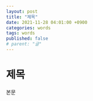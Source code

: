 ```yaml
---
layout: post
title: "제목"
date: 2021-11-28 04:01:00 +0900
categories: words
tags: words
published: false
# parent: "글"
---
```


# 제목

본문
